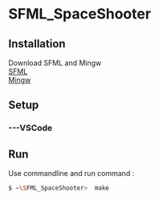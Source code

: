 # SFML_SpaceShooter

## Installation
 Download SFML and Mingw <br>
[SFML](https://www.sfml-dev.org/download/sfml/2.5.1/)<br>
[Mingw](https://sourceforge.net/projects/mingw-w64/files/Toolchains%20targetting%20Win64/Personal%20Builds/mingw-builds/7.3.0/threads-posix/seh/x86_64-7.3.0-release-posix-seh-rt_v5-rev0.7z/download)


## Setup 
 ### ---VSCode
    

## Run
Use commandline and run command :

```bash
$ ~\SFML_SpaceShooter>  make
```